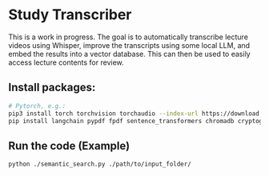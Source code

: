 # Study Transcriber
This is a work in progress. The goal is to automatically transcribe lecture videos using Whisper, improve the transcripts using some local LLM, and embed the results into a vector database. This can then be used to easily access lecture contents for review.

## Install packages:
```bash
# Pytorch, e.g.:
pip3 install torch torchvision torchaudio --index-url https://download.pytorch.org/whl/cu118
pip install langchain pypdf fpdf sentence_transformers chromadb cryptography==3.1
```

## Run the code (Example)
```bash
python ./semantic_search.py ./path/to/input_folder/
```